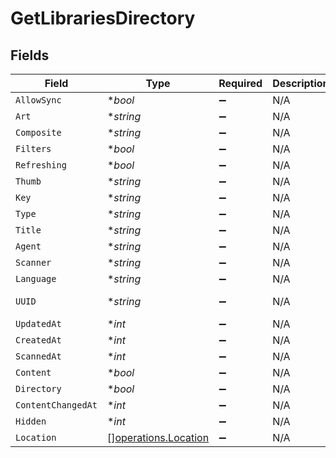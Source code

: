 # GetLibrariesDirectory


## Fields

| Field                                                        | Type                                                         | Required                                                     | Description                                                  | Example                                                      |
| ------------------------------------------------------------ | ------------------------------------------------------------ | ------------------------------------------------------------ | ------------------------------------------------------------ | ------------------------------------------------------------ |
| `AllowSync`                                                  | **bool*                                                      | :heavy_minus_sign:                                           | N/A                                                          | true                                                         |
| `Art`                                                        | **string*                                                    | :heavy_minus_sign:                                           | N/A                                                          | /:/resources/movie-fanart.jpg                                |
| `Composite`                                                  | **string*                                                    | :heavy_minus_sign:                                           | N/A                                                          | /library/sections/1/composite/1705615584                     |
| `Filters`                                                    | **bool*                                                      | :heavy_minus_sign:                                           | N/A                                                          | true                                                         |
| `Refreshing`                                                 | **bool*                                                      | :heavy_minus_sign:                                           | N/A                                                          | false                                                        |
| `Thumb`                                                      | **string*                                                    | :heavy_minus_sign:                                           | N/A                                                          | /:/resources/movie.png                                       |
| `Key`                                                        | **string*                                                    | :heavy_minus_sign:                                           | N/A                                                          | 1                                                            |
| `Type`                                                       | **string*                                                    | :heavy_minus_sign:                                           | N/A                                                          | movie                                                        |
| `Title`                                                      | **string*                                                    | :heavy_minus_sign:                                           | N/A                                                          | Movies                                                       |
| `Agent`                                                      | **string*                                                    | :heavy_minus_sign:                                           | N/A                                                          | tv.plex.agents.movie                                         |
| `Scanner`                                                    | **string*                                                    | :heavy_minus_sign:                                           | N/A                                                          | Plex Movie                                                   |
| `Language`                                                   | **string*                                                    | :heavy_minus_sign:                                           | N/A                                                          | en-US                                                        |
| `UUID`                                                       | **string*                                                    | :heavy_minus_sign:                                           | N/A                                                          | 322a231a-b7f7-49f5-920f-14c61199cd30                         |
| `UpdatedAt`                                                  | **int*                                                       | :heavy_minus_sign:                                           | N/A                                                          | 1705615634                                                   |
| `CreatedAt`                                                  | **int*                                                       | :heavy_minus_sign:                                           | N/A                                                          | 1654131312                                                   |
| `ScannedAt`                                                  | **int*                                                       | :heavy_minus_sign:                                           | N/A                                                          | 1705615584                                                   |
| `Content`                                                    | **bool*                                                      | :heavy_minus_sign:                                           | N/A                                                          | true                                                         |
| `Directory`                                                  | **bool*                                                      | :heavy_minus_sign:                                           | N/A                                                          | true                                                         |
| `ContentChangedAt`                                           | **int*                                                       | :heavy_minus_sign:                                           | N/A                                                          | 3192854                                                      |
| `Hidden`                                                     | **int*                                                       | :heavy_minus_sign:                                           | N/A                                                          | 0                                                            |
| `Location`                                                   | [][operations.Location](../../models/operations/location.md) | :heavy_minus_sign:                                           | N/A                                                          | [{"id":1,"path":"/movies"}]                                  |